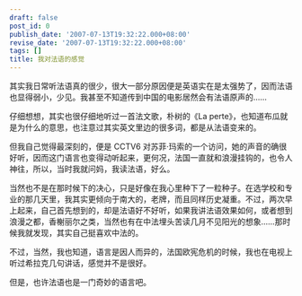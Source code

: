 ```yaml
---
draft: false
post_id: 0
publish_date: '2007-07-13T19:32:22.000+08:00'
revise_date: '2007-07-13T19:32:22.000+08:00'
tags: []
title: 我对法语的感觉
---
```


其实我日常听法语真的很少，很大一部分原因便是英语实在是太强势了，因而法语也显得弱小，少见。我甚至不知道传到中国的电影居然会有法语原声的……

仔细想想，其实也很仔细地听过一首法文歌，朴树的《La perte》，也知道布瓜就是为什么的意思，也注意过其实英文里边的很多词，都是从法语变来的。

但我自己觉得最深刻的，便是 CCTV6 对苏菲·玛索的一个访问，她的声音的确很好听，因而这门语言也变得动听起来，更何况，法国一直就和浪漫挂钩的，也令人神往，所以，当时我就问妈，我读法语，好么。

当然也不是在那时候下的决心，只是好像在我心里种下了一粒种子。在选学校和专业的那几天里，我其实更倾向于南大的，老牌，而且同样历史凝重。不过，两次早上起来，自己首先想到的，却是法语好不好听，如果我讲法语效果如何，或者想到浪漫之都，香榭丽尔之类，当然也有在中法埋头苦读几月不见阳光的想象……那时候我就发现，其实自己挺喜欢中法的。

不过，当然，我也知道，语言是因人而异的，法国欧宪危机的时候，我也在电视上听过希拉克几句讲话，感觉并不是很好。

但是，也许法语也是一门奇妙的语言吧。
